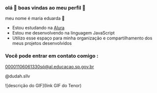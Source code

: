 ###     olá 👋 boas vindas ao meu perfil 💙

meu nome é maria eduarda 🌸
- Estou estudando na [Alura](https://www.alura.com.br)
- Estou me desenvolvendo na linguagem JavaScript
- Utilizo esse espaço para minha organização e compartilhamento dos meus projetos desenvolvidos

### Você pode entrar em contato comigo :

00001106061330sṕ@al.educacao.sp.gov.br

@dudah.sllv

![descrição do GIF](link GIF do Tenor)
